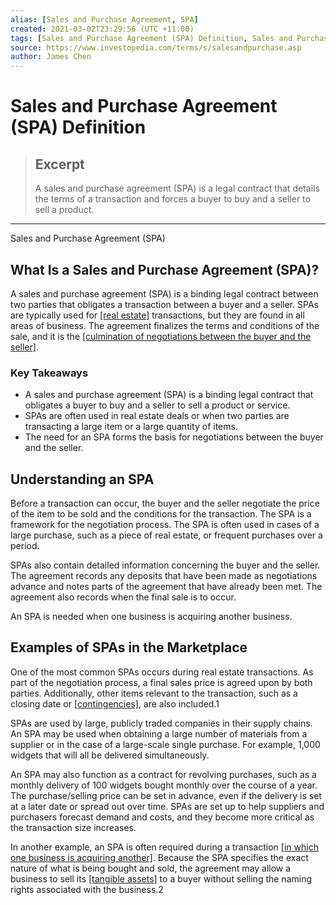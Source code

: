 ```yaml
---
alias: [Sales and Purchase Agreement, SPA]
created: 2021-03-02T23:29:56 (UTC +11:00)
tags: [Sales and Purchase Agreement (SPA) Definition, Sales and Purchase Agreement (SPA)]
source: https://www.investopedia.com/terms/s/salesandpurchase.asp
author: James Chen
---
```


# Sales and Purchase Agreement (SPA) Definition

> ## Excerpt
> A sales and purchase agreement (SPA) is a legal contract that details the terms of a transaction and forces a buyer to buy and a seller to sell a product.

---

Sales and Purchase Agreement (SPA)
## What Is a Sales and Purchase Agreement (SPA)?

A sales and purchase agreement (SPA) is a binding legal contract between two parties that obligates a transaction between a buyer and a seller. SPAs are typically used for [[real estate]](https://www.investopedia.com/terms/r/realestate.asp) transactions, but they are found in all areas of business. The agreement finalizes the terms and conditions of the sale, and it is the [[culmination of negotiations between the buyer and the seller]](https://www.investopedia.com/articles/mortgages-real-estate/10/closing-home-process.asp).

### Key Takeaways

-   A sales and purchase agreement (SPA) is a binding legal contract that obligates a buyer to buy and a seller to sell a product or service.
-   SPAs are often used in real estate deals or when two parties are transacting a large item or a large quantity of items.
-   The need for an SPA forms the basis for negotiations between the buyer and the seller.

## Understanding an SPA

Before a transaction can occur, the buyer and the seller negotiate the price of the item to be sold and the conditions for the transaction. The SPA is a framework for the negotiation process. The SPA is often used in cases of a large purchase, such as a piece of real estate, or frequent purchases over a period.

SPAs also contain detailed information concerning the buyer and the seller. The agreement records any deposits that have been made as negotiations advance and notes parts of the agreement that have already been met. The agreement also records when the final sale is to occur.

An SPA is needed when one business is acquiring another business.

## Examples of SPAs in the Marketplace

One of the most common SPAs occurs during real estate transactions. As part of the negotiation process, a final sales price is agreed upon by both parties. Additionally, other items relevant to the transaction, such as a closing date or [[contingencies]](https://www.investopedia.com/terms/c/contingency.asp), are also included.1

SPAs are used by large, publicly traded companies in their supply chains. An SPA may be used when obtaining a large number of materials from a supplier or in the case of a large-scale single purchase. For example, 1,000 widgets that will all be delivered simultaneously.

An SPA may also function as a contract for revolving purchases, such as a monthly delivery of 100 widgets bought monthly over the course of a year. The purchase/selling price can be set in advance, even if the delivery is set at a later date or spread out over time. SPAs are set up to help suppliers and purchasers forecast demand and costs, and they become more critical as the transaction size increases.

In another example, an SPA is often required during a transaction [[in which one business is acquiring another]](https://www.investopedia.com/articles/pf/08/sell-small-business.asp). Because the SPA specifies the exact nature of what is being bought and sold, the agreement may allow a business to sell its [[tangible assets]](https://www.investopedia.com/terms/t/tangibleasset.asp) to a buyer without selling the naming rights associated with the business.2
